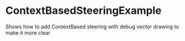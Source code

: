 # ContextBasedSteeringExample
Shows how to add ContextBased steering with debug vector drawing to make it more clear
